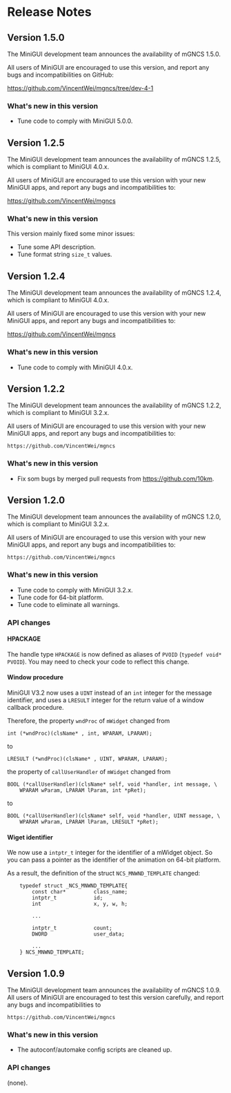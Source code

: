 # Release Notes

## Version 1.5.0

The MiniGUI development team announces the availability of mGNCS 1.5.0.

All users of MiniGUI are encouraged to use this version, and
report any bugs and incompatibilities on GitHub:

<https://github.com/VincentWei/mgncs/tree/dev-4-1>

### What's new in this version

- Tune code to comply with MiniGUI 5.0.0.

## Version 1.2.5

The MiniGUI development team announces the availability of mGNCS 1.2.5,
which is compliant to MiniGUI 4.0.x.

All users of MiniGUI are encouraged to use this version with your new MiniGUI
apps, and report any bugs and incompatibilities to:

<https://github.com/VincentWei/mgncs>

### What's new in this version

This version mainly fixed some minor issues:

- Tune some API description.
- Tune format string `size_t` values.

## Version 1.2.4

The MiniGUI development team announces the availability of mGNCS 1.2.4,
which is compliant to MiniGUI 4.0.x.

All users of MiniGUI are encouraged to use this version with your new MiniGUI
apps, and report any bugs and incompatibilities to:

<https://github.com/VincentWei/mgncs>

### What's new in this version

  * Tune code to comply with MiniGUI 4.0.x.

## Version 1.2.2

The MiniGUI development team announces the availability of mGNCS 1.2.2,
which is compliant to MiniGUI 3.2.x.

All users of MiniGUI are encouraged to use this version with your new MiniGUI
apps, and report any bugs and incompatibilities to:

    https://github.com/VincentWei/mgncs

### What's new in this version

  * Fix som bugs by merged pull requests from https://github.com/10km.

## Version 1.2.0

The MiniGUI development team announces the availability of mGNCS 1.2.0,
which is compliant to MiniGUI 3.2.x.

All users of MiniGUI are encouraged to use this version with your new MiniGUI
apps, and report any bugs and incompatibilities to:

    https://github.com/VincentWei/mgncs

### What's new in this version

  * Tune code to comply with MiniGUI 3.2.x.
  * Tune code for 64-bit platform.
  * Tune code to eliminate all warnings.

### API changes

#### HPACKAGE

The handle type `HPACKAGE` is now defined as aliases of `PVOID` 
(`typedef void* PVOID`). You may need to check your code to 
reflect this change. 

#### Window procedure

MiniGUI V3.2 now uses a `UINT` instead of an `int` integer for 
the message identifier, and uses a `LRESULT` integer for the return 
value of a window callback procedure. 

Therefore, the property `wndProc` of `mWidget` changed from

    int (*wndProc)(clsName* , int, WPARAM, LPARAM);
to

    LRESULT (*wndProc)(clsName* , UINT, WPARAM, LPARAM);

the property of `callUserHandler` of `mWidget` changed from

    BOOL (*callUserHandler)(clsName* self, void *handler, int message, \
        WPARAM wParam, LPARAM lParam, int *pRet);

to

    BOOL (*callUserHandler)(clsName* self, void *handler, UINT message, \
        WPARAM wParam, LPARAM lParam, LRESULT *pRet);

#### Wiget identifier

We now use a `intptr_t` integer for the identifier of a mWidget object. 
So you can pass a pointer as the identifier of the animation on 64-bit 
platform. 

As a result, the definition of the struct `NCS_MNWND_TEMPLATE` changed:

        typedef struct _NCS_MNWND_TEMPLATE{
            const char*         class_name;
            intptr_t            id;
            int                 x, y, w, h;

            ...

            intptr_t            count;
            DWORD               user_data;

            ...
        } NCS_MNWND_TEMPLATE;

## Version 1.0.9

The MiniGUI development team announces the availability of mGNCS 1.0.9.
All users of MiniGUI are encouraged to test this version carefully, and 
report any bugs and incompatibilities to

    https://github.com/VincentWei/mgncs

### What's new in this version

  * The autoconf/automake config scripts are cleaned up.

### API changes

(none).
